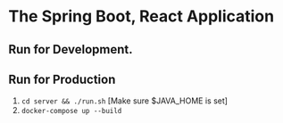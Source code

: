 # The Spring Boot, React Application

## Run for Development.

## Run for Production

1. `cd server && ./run.sh` [Make sure $JAVA_HOME is set]
2. `docker-compose up --build`
